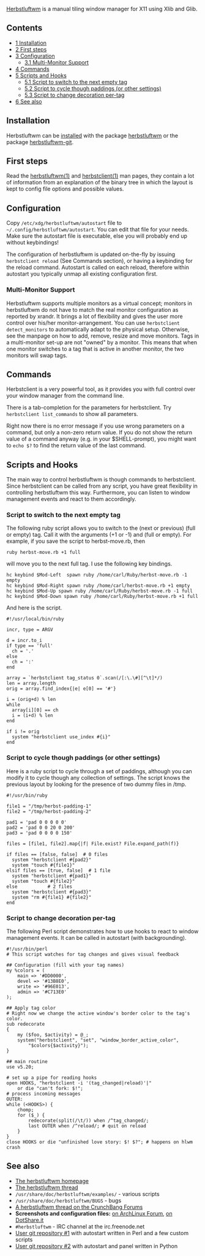 [Herbstluftwm](http://herbstluftwm.org) is a manual tiling window manager for X11 using Xlib and Glib.

## Contents

*   [1 Installation](#Installation)
*   [2 First steps](#First_steps)
*   [3 Configuration](#Configuration)
    *   [3.1 Multi-Monitor Support](#Multi-Monitor_Support)
*   [4 Commands](#Commands)
*   [5 Scripts and Hooks](#Scripts_and_Hooks)
    *   [5.1 Script to switch to the next empty tag](#Script_to_switch_to_the_next_empty_tag)
    *   [5.2 Script to cycle though paddings (or other settings)](#Script_to_cycle_though_paddings_.28or_other_settings.29)
    *   [5.3 Script to change decoration per-tag](#Script_to_change_decoration_per-tag)
*   [6 See also](#See_also)

## Installation

Herbstluftwm can be [installed](/index.php/Installed "Installed") with the package [herbstluftwm](https://www.archlinux.org/packages/?name=herbstluftwm) or the package [herbstluftwm-git](https://aur.archlinux.org/packages/herbstluftwm-git/).

## First steps

Read the [herbstluftwm(1)](https://jlk.fjfi.cvut.cz/arch/manpages/man/herbstluftwm.1) and [herbstclient(1)](https://jlk.fjfi.cvut.cz/arch/manpages/man/herbstclient.1) man pages, they contain a lot of information from an explanation of the binary tree in which the layout is kept to config file options and possible values.

## Configuration

Copy `/etc/xdg/herbstluftwm/autostart` file to `~/.config/herbstluftwm/autostart`. You can edit that file for your needs. Make sure the autostart file is executable, else you will probably end up without keybindings!

The configuration of herbstluftwm is updated on-the-fly by issuing `herbstclient reload` (See Commands section), or having a keybinding for the reload command. Autostart is called on each reload, therefore within autostart you typically unmap all existing configuration first.

### Multi-Monitor Support

Herbstluftwm supports multiple monitors as a virtual concept; monitors in herbstluftwm do not have to match the real monitor configuration as reported by xrandr. It brings a lot of flexibility and gives the user more control over his/her monitor-arrangement. You can use `herbstclient detect_monitors` to automatically adapt to the physical setup. Otherwise, see the manpage on how to add, remove, resize and move monitors. Tags in a multi-monitor set-up are not "owned" by a monitor. This means that when one monitor switches to a tag that is active in another monitor, the two monitors will swap tags.

## Commands

Herbstclient is a very powerful tool, as it provides you with full control over your window manager from the command line.

There is a tab-completion for the parameters for herbstclient. Try `herbstclient list_commands` to show all parameters.

Right now there is no error message if you use wrong parameters on a command, but only a non-zero return value. If you do not show the return value of a command anyway (e.g. in your $SHELL-prompt), you might want to `echo $?` to find the return value of the last command.

## Scripts and Hooks

The main way to control herbstluftwm is though commands to herbstclient. Since herbstclient can be called from any script, you have great flexibility in controlling herbstluftwm this way. Furthermore, you can listen to window management events and react to them accordingly.

### Script to switch to the next empty tag

The following ruby script allows you to switch to the (next or previous) (full or empty) tag. Call it with the arguments (+1 or -1) and (full or empty). For example, if you save the script to herbst-move.rb, then

```
ruby herbst-move.rb +1 full

```

will move you to the next full tag. I use the following key bindings.

```
hc keybind $Mod-Left  spawn ruby /home/carl/Ruby/herbst-move.rb -1 empty
hc keybind $Mod-Right spawn ruby /home/carl/herbst-move.rb +1 empty
hc keybind $Mod-Up spawn ruby /home/carl/Ruby/herbst-move.rb -1 full
hc keybind $Mod-Down spawn ruby /home/carl/Ruby/herbst-move.rb +1 full

```

And here is the script.

```
#!/usr/local/bin/ruby

incr, type = ARGV

d = incr.to_i
if type == 'full'
  ch = '.'
else
  ch = ':'
end

array = `herbstclient tag_status 0`.scan(/[:\.\#][^\t]*/)
len = array.length
orig = array.find_index{|e| e[0] == '#'}

i = (orig+d) % len
while 
  array[i][0] == ch
  i = (i+d) % len
end

if i != orig
  system "herbstclient use_index #{i}"
end

```

### Script to cycle though paddings (or other settings)

Here is a ruby script to cycle through a set of paddings, although you can modify it to cycle though any collection of settings. The script knows the previous layout by looking for the presence of two dummy files in /tmp.

```
#!/usr/bin/ruby

file1 = "/tmp/herbst-padding-1"
file2 = "/tmp/herbst-padding-2"

pad1 = 'pad 0 0 0 0 0'
pad2 = 'pad 0 0 20 0 200'
pad3 = 'pad 0 0 0 0 150'

files = [file1, file2].map{|f| File.exist? File.expand_path(f)}

if files == [false, false]  # 0 files
  system "herbstclient #{pad2}"
  system "touch #{file1}"
elsif files == [true, false]  # 1 file
  system "herbstclient #{pad1}"
  system "touch #{file2}"
else           # 2 files
  system "herbstclient #{pad3}"
  system "rm #{file1} #{file2}"
end

```

### Script to change decoration per-tag

The following Perl script demonstrates how to use hooks to react to window management events. It can be called in autostart (with backgrounding).

```
#!/usr/bin/perl
# This script watches for tag changes and gives visual feedback

## Configuration (fill with your tag names)
my %colors = (
	main => '#DD0000',
	devel => '#13B8E0',
	write => '#96E013',
	admin => '#C713E0'
);

## Apply tag color
# Right now we change the active window's border color to the tag's color.
sub redecorate
{
	my ($foo, $activity) = @_;
	system("herbstclient", "set", "window_border_active_color",
		"$colors{$activity}");
}

## main routine
use v5.20;

# set up a pipe for reading hooks
open HOOKS, "herbstclient -i '(tag_changed|reload)'|"
	or die "can't fork: $!";
# process incoming messages
OUTER:
while (<HOOKS>) {
	chomp;
	for ($_) {
		redecorate(split(/\t/)) when /^tag_changed/;
		last OUTER when /^reload/; # quit on reload
	}
}
close HOOKS or die "unfinished love story: $! $?"; # happens on hlwm crash

```

## See also

*   [The herbstluftwm homepage](http://herbstluftwm.org)
*   [The herbstluftwm thread](https://bbs.archlinux.org/viewtopic.php?id=128646)
*   `/usr/share/doc/herbstluftwm/examples/` - various scripts
*   `/usr/share/doc/herbstluftwm/BUGS` - bugs
*   [A herbstluftwm thread on the CrunchBang Forums](http://crunchbang.org/forums/viewtopic.php?pid=204358%23p204358#p204358k)
*   **Screenshots and configuration files:** [on ArchLinux Forum](https://bbs.archlinux.org/viewtopic.php?id=133557), [on DotShare.it](http://dotshare.it/category/wms/herbstluft/)
*   `#herbstluftwm` - IRC channel at the irc.freenode.net
*   [User git repository #1](https://github.com/ypnos/hlwm) with autostart written in Perl and a few custom scripts
*   [User git repository #2](https://github.com/ylixir/hlwm-config) with autostart and panel written in Python